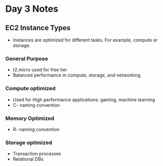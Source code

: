 <!--- Copyright (C) 2024 teslazonda --->

<!--- This program is free software: you can redistribute it and/or modify it under the terms of the GNU General Public License as published by the Free Software Foundation, either version 3 of the License, or (at your option) any later version. --->

<!--- This program is distributed in the hope that it will be useful, but WITHOUT ANY WARRANTY; without even the implied warranty of MERCHANTABILITY or FITNESS FOR A PARTICULAR PURPOSE.  See the
GNU General Public License for more details. --->

<!--- You should have received a copy of the GNU General Public License along with this program.  If not, see https://www.gnu.org/licenses/ --->

# Day 3 Notes

## EC2 Instance Types

* Instances are optimized for different tasks. For example, compute or storage.

### General Purpose
* t2.micro used for free tier
* Balanced performance in compute, storage, and networking.

### Compute optimized
* Used for High performance applications: gaming, machine learning
* C-<name> naming convention

### Memory Optimized
* R-<name> naming convention

### Storage optimized
* Transaction processes
* Relational DBs

